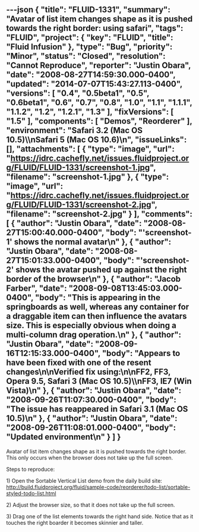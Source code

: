 ---json
{
  "title": "FLUID-1331",
  "summary": "Avatar of list item changes shape as it is pushed towards the right border: using safari",
  "tags": "FLUID",
  "project": {
    "key": "FLUID",
    "title": "Fluid Infusion"
  },
  "type": "Bug",
  "priority": "Minor",
  "status": "Closed",
  "resolution": "Cannot Reproduce",
  "reporter": "Justin Obara",
  "date": "2008-08-27T14:59:30.000-0400",
  "updated": "2014-07-07T15:43:27.113-0400",
  "versions": [
    "0.4",
    "0.5beta1",
    "0.5",
    "0.6beta1",
    "0.6",
    "0.7",
    "0.8",
    "1.0",
    "1.1",
    "1.1.1",
    "1.1.2",
    "1.2",
    "1.2.1",
    "1.3"
  ],
  "fixVersions": [
    "1.5"
  ],
  "components": [
    "Demos",
    "Reorderer"
  ],
  "environment": "Safari 3.2 (Mac OS 10.5)\\\nSafari 5 (Mac OS 10.6)\n",
  "issueLinks": [],
  "attachments": [
    {
      "type": "image",
      "url": "https://idrc.cachefly.net/issues.fluidproject.org/FLUID/FLUID-1331/screenshot-1.jpg",
      "filename": "screenshot-1.jpg"
    },
    {
      "type": "image",
      "url": "https://idrc.cachefly.net/issues.fluidproject.org/FLUID/FLUID-1331/screenshot-2.jpg",
      "filename": "screenshot-2.jpg"
    }
  ],
  "comments": [
    {
      "author": "Justin Obara",
      "date": "2008-08-27T15:00:40.000-0400",
      "body": "'screenshot-1' shows the normal avatar\n"
    },
    {
      "author": "Justin Obara",
      "date": "2008-08-27T15:01:33.000-0400",
      "body": "'screenshot-2' shows the avatar pushed up against the right border of the browser\n"
    },
    {
      "author": "Jacob Farber",
      "date": "2008-09-08T13:45:03.000-0400",
      "body": "This is appearing in the springboards as well, whereas any container for a draggable item can then influence the avatars size. This is especially obvious when doing a multi-column drag operation.\n"
    },
    {
      "author": "Justin Obara",
      "date": "2008-09-16T12:15:33.000-0400",
      "body": "Appears to have been fixed with one of the resent changes\n\nVerified fix using:\n\nFF2, FF3, Opera 9.5, Safari 3 (Mac OS 10.5)\\\nFF3, IE7 (Win Vista)\n"
    },
    {
      "author": "Justin Obara",
      "date": "2008-09-26T11:07:30.000-0400",
      "body": "The issue has reappeared in Safari 3.1 (Mac OS 10.5)\n"
    },
    {
      "author": "Justin Obara",
      "date": "2008-09-26T11:08:01.000-0400",
      "body": "Updated environment\n"
    }
  ]
}
---
Avatar of list item changes shape as it is pushed towards the right border. This only occurs when the browser does not take up the full screen.

Steps to reproduce:

1\) Open the Sortable Vertical List demo from the daily build site:\
<http://build.fluidproject.org/fluid/sample-code/reorderer/todo-list/sortable-styled-todo-list.html>

2\) Adjust the browser size, so that it does not take up the full screen.

3\) Drag one of the list elements towards the right hand side. Notice that as it touches the right boarder it becomes skinnier and taller.

        